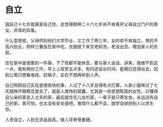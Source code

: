 # 自立

因自己十七岁就离家自己住，总觉得那种二十六七岁尚不肯离开父母自立门户的男女，非常的异象。 

什么意思呢，父母供到他们大学毕业，又工作了两三年，女的却不肯独立，男的不高兴创业，照样三餐饭在家中吃，衣服脱下来交老妈洗，老没出息，增加家人的负担。 

住在家中是很累的一件事，下了班都不能休息，要与家人说话、讲笑，我做不到这一点，我有两份工作，早上上班至五点多，有时还延长时间，星期日还得出去，回到公寓只想看电视、赶稿子，实在不想再听到人声。 

自己照顾自己实在是很愉快的事，人过了十八岁总得有点打算，人家小猫咪过了七天就睁开眼睛觅食去了，就是人类特别窝囊，尤其是一些思想陈腐的女性，只懂得自父亲的家走入丈夫的家，最后就住在儿女的家，一辈子是只寄生虫，永远没有自己的家，真可怕，也太没有安全感吧，难怪什么都不会，就学会排挤别人以求生存。 

人贵自立，人到无求品自高，做人背脊骨要硬。